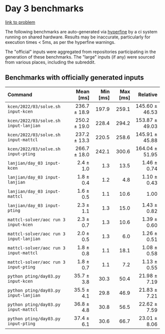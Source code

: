 # Day 3 benchmarks

[link to problem](http://adventofcode.com/2022/day/3)

The following benchmarks are auto-generated via [hyperfine](https://github.com/sharkdp/hyperfine) by a ci system running on shared hardware. Results may be inaccurate, particularly for execution times < 5ms, as per the hyperfine warnings.

The "official" inputs were aggregated from repositories participating in the generation of these benchmarks. The "large" inputs (if any) were sourced from various places, including the subreddit.

## Benchmarks with officially generated inputs
| Command | Mean [ms] | Min [ms] | Max [ms] | Relative |
|:---|---:|---:|---:|---:|
| `kcen/2022/03/solve.sh input-kcen` | 236.7 ± 18.9 | 197.9 | 259.1 | 145.60 ± 46.53 |
| `kcen/2022/03/solve.sh input-lanjian` | 250.2 ± 19.0 | 228.4 | 294.2 | 153.87 ± 49.03 |
| `kcen/2022/03/solve.sh input-mattcl` | 237.2 ± 13.3 | 220.5 | 258.6 | 145.91 ± 45.88 |
| `kcen/2022/03/solve.sh input-pting` | 266.7 ± 18.0 | 242.1 | 300.6 | 164.04 ± 51.95 |
| `lanjian/day_03 input-kcen` | 2.4 ± 1.0 | 1.3 | 13.5 | 1.46 ± 0.74 |
| `lanjian/day_03 input-lanjian` | 1.8 ± 0.4 | 1.2 | 4.8 | 1.10 ± 0.43 |
| `lanjian/day_03 input-mattcl` | 1.6 ± 0.5 | 1.1 | 10.6 | 1.00 |
| `lanjian/day_03 input-pting` | 2.3 ± 1.1 | 1.3 | 15.0 | 1.43 ± 0.82 |
| `mattcl-solver/aoc run 3 input-kcen` | 2.3 ± 0.7 | 1.3 | 10.6 | 1.39 ± 0.60 |
| `mattcl-solver/aoc run 3 input-lanjian` | 2.0 ± 0.5 | 1.3 | 6.0 | 1.26 ± 0.51 |
| `mattcl-solver/aoc run 3 input-mattcl` | 1.8 ± 0.8 | 1.1 | 18.1 | 1.08 ± 0.58 |
| `mattcl-solver/aoc run 3 input-pting` | 1.8 ± 0.7 | 1.1 | 7.2 | 1.13 ± 0.55 |
| `python pting/day03.py input-kcen` | 35.7 ± 3.8 | 30.3 | 50.4 | 21.98 ± 7.19 |
| `python pting/day03.py input-lanjian` | 35.5 ± 4.1 | 29.8 | 46.9 | 21.83 ± 7.21 |
| `python pting/day03.py input-mattcl` | 36.8 ± 4.8 | 30.8 | 56.5 | 22.62 ± 7.59 |
| `python pting/day03.py input-pting` | 37.4 ± 6.1 | 30.6 | 66.7 | 23.01 ± 8.06 |
